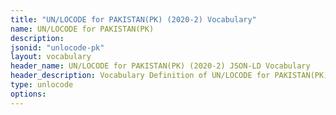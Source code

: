 ```yaml
---
title: "UN/LOCODE for PAKISTAN(PK) (2020-2) Vocabulary"
name: UN/LOCODE for PAKISTAN(PK) 
description: 
jsonid: "unlocode-pk"
layout: vocabulary
header_name: UN/LOCODE for PAKISTAN(PK) (2020-2) JSON-LD Vocabulary
header_description: Vocabulary Definition of UN/LOCODE for PAKISTAN(PK) (2020-2) semantics in HTML format. JSON-LD format is available at [unlocode-pk.jsonld](/vocabulary/unlocode-pk.jsonld)
type: unlocode
options:
---
```

